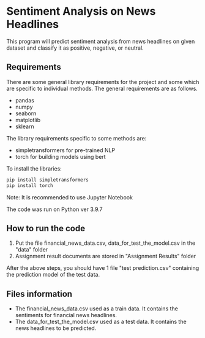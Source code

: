 # Sentiment Analysis on News Headlines
This program will predict sentiment analysis from news headlines on given dataset and classify it as positive, negative, or neutral. 
## Requirements 
There are some general library requirements for the project and some which are specific to individual methods. The general requirements are as follows.
-	pandas
-	numpy
-	seaborn
-	matplotlib
-	sklearn

The library requirements specific to some methods are:
-	simpletransformers for pre-trained NLP
-	torch for building models using bert

To install the libraries: 
```bash
pip install simpletransformers
pip install torch
```
Note: It is recommended to use Jupyter Notebook

The code was run on Python ver 3.9.7
## How to run the code
1. Put the file financial_news_data.csv, data_for_test_the_model.csv in the "data" folder
2. Assignment result documents are stored in "Assignment Results" folder

After the above steps, you should have 1 file "test prediction.csv" containing the prediction model of the test data.
## Files information
- The financial_news_data.csv used as a train data. It contains the sentiments for financial news headlines. 
- The data_for_test_the_model.csv used as a test data. It contains the news headlines to be predicted.
